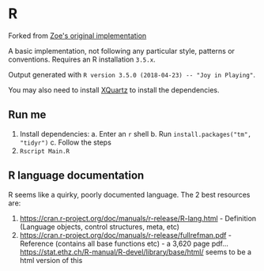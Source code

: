 # R

Forked from [Zoe's original implementation](https://github.com/zhaime/swearylinus)

A basic implementation, not following any particular style, patterns or conventions. Requires an R installation `3.5.x`.

Output generated with `R version 3.5.0 (2018-04-23) -- "Joy in Playing"`.

You may also need to install [XQuartz](https://www.xquartz.org/) to install the dependencies.

## Run me

1. Install dependencies:
	a. Enter an `r` shell
	b. Run `install.packages("tm", "tidyr")`
	c. Follow the steps
2. `Rscript Main.R`

## R language documentation

R seems like a quirky, poorly documented language. The 2 best resources are:

1. https://cran.r-project.org/doc/manuals/r-release/R-lang.html - Definition (Language objects, control structures, meta, etc)
2. https://cran.r-project.org/doc/manuals/r-release/fullrefman.pdf - Reference (contains all base functions etc) - a 3,620 page pdf... https://stat.ethz.ch/R-manual/R-devel/library/base/html/ seems to be a html version of this